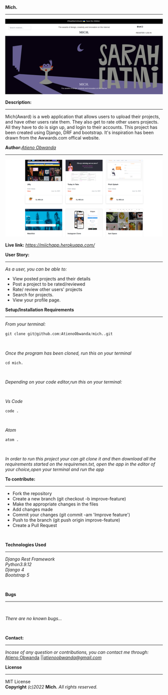 **Mich.**
****
![Alt text](/projectScreenshot/hero.png?raw=true "Optional Title")

**Description:**
****
Mich(Award) is a web application that allows users to upload their projects, and have other users rate them. They also get to rate other users projects. All they have to do is sign up, and login to their accounts. This project has been created using Django, DRF and bootstrap. It's inspiration has been drawn from the Awwards.com offical website.


**Author:***[Atieno Obwanda](https://github.com/AtienoObwanda)* 
****

<!-- Screenshots -->
![Alt text](/projectScreenshot/project.png?raw=true "Optional Title")


**Live link:**  *https://miichapp.herokuapp.com/* <br />


**User Story:** 
****
*As a user, you can be able to:* <br/>
* View posted projects and their details <br/>
* Post a project to be rated/reviewed<br/>
* Rate/ review other users' projects <br/>
* Search for projects.<br/>
* View your profile page. <br/>



**Setup/Installation Requirements** 
****
*From your terminal:* <br />
```py
git clone git@github.com:AtienoObwanda/mich..git
```
<br />

*Once the program has been cloned, run this on your terminal* <br />

```
cd mich.
```

<br />

*Depending on your code editor,run this on your terminal:* <br />

<br />

*Vs Code* <br />

```
code .
```
<br />

*Atom* <br />
```
atom .
```
<br />


*In order to run this project your can git clone it and then download all the requirements started on the requiremen.txt, open the app in the editor of your choice,open your terminal and run the  app*
<br />

**To contribute:**
****
* Fork the repository
* Create a new branch (git checkout -b improve-feature)
* Make the appropriate changes in the files
* Add changes made
* Commit your changes (git commit -am 'Improve feature')
* Push to the branch (git push origin improve-feature)
* Create a Pull Request

<br/>

**Technologies Used** <br/>
****
*Django Rest Framework*<br />
*Python3.9.12*<br />
*Django 4*<br />
*Bootstrap 5*<br />

<br/>

**Bugs** 
****

<br/>

*There are no known bugs...*

<br/>


**Contact:**
****

*Incase of any question or contributions, you can contact me through:*
 [Atieno Obwanda](https://github.com/AtienoObwanda) ||*atienoobwanda@gmail.com* </br>


**License**
****
MIT License <br/>
**Copyright** *(c)2022* **Mich.** *All rights reserved.*
